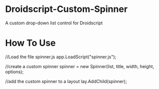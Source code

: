 # Droidscript-Custom-Spinner
A custom drop-down list control for Droidscript 

# How To Use
//Load the file spinner.js 
app.LoadScript("spinner.js");

//create a custom spinner 
spinner = new Spinner(list, title, width, height, options);

//add the custom spinner to a layout
lay.AddChild(spinner);
